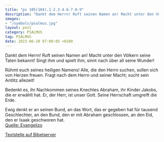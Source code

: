 ```yaml
---
title: "ps 105(104),1-2.3-4.6-7.8-9"
description: "Dankt dem Herrn! Ruft seinen Namen an! Macht unter den Völkern seine Taten bekannt! Singt ihm und spielt ihm, sinnt nach über all seine Wunder!  Rühmt euch seines heiligen Namens! Alle, die den Herrn suchen, sollen sich von Herzen freuen. Fragt nach dem Herrn und seiner Macht;...."
images:
- "/symbols/psalmus.jpg"
layout: post
category: PSALMUS
tag: PSALMUS
date: 2023-06-28 07:00:05 +0100
---
```

Dankt dem Herrn! Ruft seinen Namen an!
Macht unter den Völkern seine Taten bekannt!
Singt ihm und spielt ihm,
sinnt nach über all seine Wunder!

Rühmt euch seines heiligen Namens!
Alle, die den Herrn suchen, sollen sich von Herzen freuen.
Fragt nach dem Herrn und seiner Macht;
sucht sein Antlitz allezeit!

Bedenkt es, ihr Nachkommen seines Knechtes Abraham,
ihr Kinder Jakobs, die er erwählt hat.<!--more-->
Er, der Herr, ist unser Gott.
Seine Herrschaft umgreift die Erde.

Ewig denkt er an seinen Bund,
an das Wort, das er gegeben hat für tausend Geschlechter,
an den Bund, den er mit Abraham geschlossen,
an den Eid, den er Isaak geschworen hat.<br>
[Quelle: Evangelizo](https://evangeliumtagfuertag.org/DE/gospel)

[Textstelle auf Bibelserver](https://www.bibleserver.com/EU/ps105(104),1-2.3-4.6-7.8-9)
